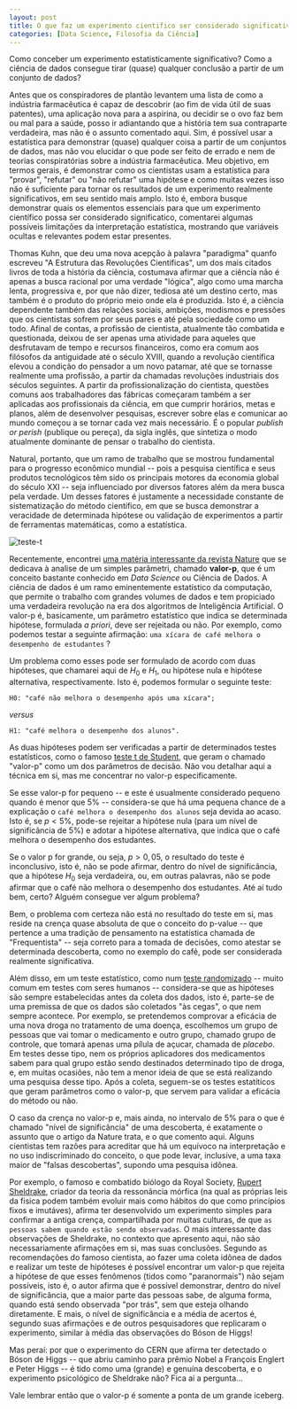```yaml
---
layout: post
title: O que faz um experimento cientifico ser considerado significativo? 
categories: [Data Science, Filosofia da Ciência]
---
```


Como conceber um experimento estatisticamente significativo? Como a ciência de dados consegue tirar (quase) qualquer conclusão a partir de um conjunto de dados?    

Antes que os conspiradores de plantão levantem uma lista de como a indústria farmacêutica é capaz de descobrir (ao fim de vida útil de suas patentes),  uma aplicação nova para a aspirina, ou decidir se o ovo faz bem ou mal para a saúde, posso ir adiantando que a história tem sua contraparte verdadeira, mas não é o assunto comentado aqui. Sim, é possível usar a estatística para demonstrar (quase) qualquer coisa a partir de um conjuntos de dados, mas não vou elucidar o que pode ser feito de errado e nem de teorias conspiratórias sobre a indústria farmacêutica. Meu objetivo, em termos gerais, é demonstrar como os cientistas usam a estatística para "provar", "refutar" ou "não refutar" uma hipótese e como muitas vezes isso não é suficiente para tornar os resultados de um experimento realmente significativos, em seu sentido mais amplo. Isto é, embora busque demonstrar quais os elementos essenciais para que um experimento científico possa ser considerado significatico, comentarei algumas possíveis limitações da interpretação estatística, mostrando que variáveis ocultas e relevantes podem estar presentes.

Thomas Kuhn, que deu uma nova acepção à palavra "paradigma" quanfo escreveu "A Estrutura das Revoluções Científicas", um dos mais citados livros de toda a história da ciência, costumava afirmar que a ciência não é apenas a busca racional por uma verdade "lógica", algo como uma marcha lenta, progressiva e, por que não dizer, tediosa até um destino certo, mas também é o produto do próprio meio onde ela é produzida. Isto é, a ciência dependente também das relações sociais, ambições, modismos e pressões que os cientistas sofrem por seus pares e até pela sociedade como um todo. Afinal de contas, a profissão de cientista, atualmente tão combatida e questionada, deixou de ser apenas uma atividade para aqueles que desfrutavam de tempo e recursos financeiros, como era comum aos filósofos da antiguidade até o século XVIII, quando a revolução científica elevou a condição do pensador a um novo patamar, até que se tornasse realmente uma profissão, a partir da chamadas revoluções industriais dos séculos seguintes. A partir da profissionalização do cientista, questões comuns aos trabalhadores das fábricas começaram também a ser aplicadas aos profissionais da ciência, em que cumprir horários, metas e planos, além de desenvolver pesquisas, escrever sobre elas e comunicar ao mundo começou a se tornar cada vez mais necessário. É o popular  *publish or perish* (publique ou pereça), da sigla inglês, que sintetiza o modo atualmente dominante de pensar o trabalho do cientista.  

Natural, portanto, que um ramo de trabalho que se mostrou fundamental para o progresso econômico mundial -- pois a pesquisa científica e seus produtos tecnológicos têm sido os principais motores da economia global do século XXI -- seja influenciado por diversos fatores além da mera busca pela verdade. Um desses fatores é justamente a necessidade constante de sistematização do método científico, em que se busca demonstrar a veracidade de determinada hipótese ou validação de experimentos a partir de ferramentas matemáticas, como a estatística.   

![teste-t](https://otelegrafo.com/images/p-value.png)

Recentemente, encontrei [uma matéria interessante da revista Nature](https://www.nature.com/articles/nature.2017.22375) que se dedicava à analise de um simples parâmetri, chamado **valor-p**, que é um conceito bastante conhecido em *Data Science* ou Ciência de Dados. A ciência de dados é um ramo eminentemente estatístico da computação, que permite o trabalho com grandes volumes de dados e tem propiciado uma verdadeira revolução na era dos algoritmos de Inteligência Artificial. O valor-p é, basicamente, um parâmetro estatístico que indica se determinada hipótese, formulada *a priori*, deve ser rejeitada ou não. Por exemplo, como podemos testar a seguinte afirmação: `uma xícara de café melhora o desempenho de estudantes` ?

Um problema como esses pode ser formulado de acordo com duas hipóteses, que chamarei aqui de $H_0$ e $H_1$, ou hipótese nula e hipótese alternativa, respectivamente. Isto é, podemos formular o seguinte teste:

    H0: "café não melhora o desempenho após uma xícara";

*versus*

    H1: "café melhora o desempenho dos alunos".

As duas hipóteses podem ser verificadas a partir de determinados testes estatísticos, como o famoso [teste t de Student](https://pt.wikipedia.org/wiki/Teste_t_de_Student), que geram o chamado "valor-p" como um dos parâmetros de decisão. Não vou detalhar aqui a técnica em si, mas me concentrar no valor-p especificamente. 

Se esse valor-p for pequeno -- e  este é usualmente considerado pequeno quando é menor que 5% -- considera-se que há uma pequena chance de a explicação o `café melhora o desempenho dos alunos` seja devida ao acaso. Isto é, se $p<5\%$, pode-se rejeitar a hipótese nula (para um nível de significância de 5%) e adotar a hipótese alternativa, que indica que o café melhora o desempenho dos estudantes.

Se o valor p for grande, ou seja,  $p>0,05$, o resultado do teste é inconclusivo, isto é, não se pode afirmar, dentro do nível de significância, que a hipótese $H_0$ seja verdadeira, ou, em outras palavras, não se pode afirmar que o café não melhora o desempenho dos estudantes. Até aí tudo bem, certo? Alguém consegue ver algum problema? 

Bem, o problema com certeza não está no resultado do teste em si, mas reside na crença quase absoluta de que o conceito do p-value -- que pertence a uma tradição de pensamento na estatística chamada de "Frequentista" -- seja correto para a tomada de decisões, como atestar se determinada descoberta, como no exemplo do café, pode ser considerada realmente significativa. 

Além disso, em um teste estatístico, como num [teste randomizado](https://pt.wikipedia.org/wiki/Estudo_cl%C3%ADnico_randomizado_controlado) -- muito comum em testes com seres humanos -- considera-se que as hipóteses são sempre estabelecidas antes da coleta dos dados, isto é, parte-se de uma premissa de que os dados são coletados "às cegas", o que nem sempre acontece. Por exemplo, se pretendemos comprovar a eficácia de uma nova droga no tratamento de uma doença, escolhemos um grupo de pessoas que vai tomar o medicamento e outro grupo, chamado grupo de controle, que tomará apenas uma pílula de açucar, chamada de *placebo*. Em testes desse tipo, nem os próprios aplicadores dos medicamentos sabem para qual grupo estão sendo destinados determinado tipo de droga, e, em muitas ocasiões, não tem a menor ideia de que se está realizando uma pesquisa desse tipo. Após a coleta, seguem-se os testes estatíticos que geram parâmetros como o valor-p, que servem para validar a eficácia do método ou não.

O caso da crença no valor-p e, mais ainda, no intervalo de $5\%$ para o que é chamado "nível de significância" de uma descoberta,  é exatamente o assunto que o artigo da Nature trata, e o que comento aqui. Alguns cientistas tem razões para acreditar que há um equívoco na interpretação e no uso indiscriminado do conceito, o que pode levar, inclusive, a uma taxa maior de "falsas descobertas", supondo uma pesquisa idônea.

Por exemplo, o famoso e combatido biólogo da Royal Society, [Rupert Sheldrake](https://www.sheldrake.org/), criador da teoria da ressonância mórfica (na qual as próprias leis da fisica podem também evoluir mais como hábitos do que como princípios fixos e imutáves), afirma ter desenvolvido um experimento simples para confirmar a antiga crença, compartilhada por muitas culturas, de que `as pessoas sabem quando estão sendo observadas`. O mais interessante das observações de Sheldrake, no contexto que apresento aqui, não são necessariamente afirmações em si, mas suas conclusões. Segundo as recomendações do famoso cientista, ao fazer uma coleta idônea de dados e realizar um teste de hipóteses é possível encontrar um valor-p que rejeita a hipótese de que esses fenômenos (tidos como "paranormais") não sejam possíveis, isto é, o autor afirma que é possível demonstrar, dentro do nível de significância, que a maior parte das pessoas sabe, de alguma forma, quando está sendo observada "por trás", sem que esteja olhando diretamente. E mais, o nível de significância e a média de acertos é, segundo suas afirmações e de outros pesquisadores que replicaram o experimento, similar à média das observações do Bóson de Higgs! 

Mas peraí: por que o experimento do CERN que afirma ter detectado o Bóson de Higgs -- que abriu caminho para prêmio Nobel a François Englert e Peter Higgs -- é tido como uma (grande) e genuína descoberta, e o experimento psicológico de Sheldrake não? Fica aí a pergunta...  

Vale lembrar então que o valor-p é somente a ponta de um grande iceberg.
